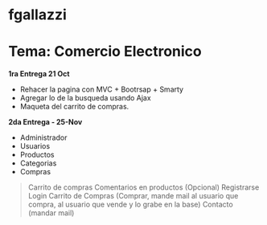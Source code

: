 fgallazzi
=========


# Tema: Comercio Electronico


**1ra Entrega 21 Oct**
* Rehacer la pagina con MVC + Bootrsap + Smarty
* Agregar lo de la busqueda usando Ajax
* Maqueta del carrito de compras.

**2da Entrega - 25-Nov**
* Administrador
* Usuarios
* Productos
* Categorias
* Compras

> Carrito de compras
> Comentarios en productos (Opcional)
> Registrarse
> Login
> Carrito de Compras (Comprar, mande mail al usuario que compra, al usuario que vende y lo grabe en la base)
> Contacto (mandar mail)
